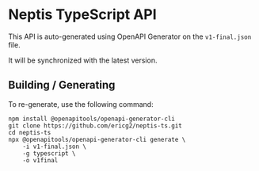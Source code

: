 ﻿# Neptis TypeScript API
This API is auto-generated using OpenAPI Generator on the `v1-final.json` file.

It will be synchronized with the latest version.

## Building / Generating
To re-generate, use the following command:
```
npm install @openapitools/openapi-generator-cli
git clone https://github.com/ericg2/neptis-ts.git
cd neptis-ts
npx @openapitools/openapi-generator-cli generate \
    -i v1-final.json \
    -g typescript \
    -o v1final
```

